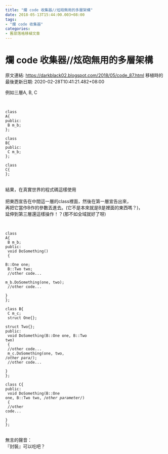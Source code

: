 ```yaml
---
title: "爛 code 收集器//炫砲無用的多層架構"
date: 2018-05-13T15:44:00.003+08:00
tags: 
- "爛 code 收集器"
categories:
- 舊部落格移植文章
---
```


# 爛 code 收集器//炫砲無用的多層架構

原文連結: https://darkblack02.blogspot.com/2018/05/code_87.html
移植時的最後更新日期: 2020-02-28T10:41:21.482+08:00

例如三層A, B, C   <br /><br /><pre class="prettyprint"><code class="language-cpp"><br />class A{<br />public:<br />     B m_b;<br />};<br /><br />class B{<br />public:<br />     C m_b;<br />};<br /><br />class C{<br />};<br /></code></pre><br />結果，在真實世界的程式碼這樣使用<br /><br />把東西宣告在中間這一層的class裡面，然後在第一層宣告出來，<br />再把它當作B作的參數丟進去。(它不是本來就是B是裡面的東西嗎？)，<br />延伸到第三層還這樣操作！？(那不如全域就好了呀)  <br /><br /><pre class="prettyprint"><code class="language-cpp"><br />class A{<br />     B m_b; <br />public:<br />     void DoSomething()<br />     {<br />          B::One one;<br />          B::Two two;<br />         //other code...<br />          m_b.DoSomething(one, two);<br />         //other code...<br />     }<br />};<br /><br />class B{<br />     C m_c;<br />     struct One{};<br />     struct Two{};<br />public:<br />     void DoSomething(B::One one, B::Two two)<br />     {<br />         //other code...<br />         m_c.DoSomething(one, two, /*other para*/);<br />         //other code...<br />     }<br />};<br /><br />class C{<br />public:<br />     void DoSomething(B::One one, B::Two two, /*other parameter*/)<br />     {<br />         //other code...<br />     }<br />};<br /></code></pre><br />無言的聲音：<br />『封裝』可以吃吧？
